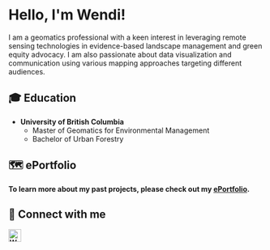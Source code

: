 <h1>Hello, I'm Wendi!</h1><p>I am a geomatics professional with a keen interest in leveraging remote sensing technologies in evidence-based landscape management and green equity advocacy. I am also passionate about data visualization and communication using various mapping approaches targeting different audiences.<p>

<h2>🎓 Education</h2>
  
- <b>University of British Columbia</b>
  - Master of Geomatics for Environmental Management
  - Bachelor of Urban Forestry
  
<h2>🗺 ePortfolio</h2>
  
  <b>To learn more about my past projects, please check out my [ePortfolio](https://github.com/Wendiz3/Portfolio.git).<b>

<h2>🔗 Connect with me</h2>

[<img align="left" alt="Wendi Zhang | LinkedIn" width="25px" src="https://cdn.jsdelivr.net/npm/simple-icons@v3/icons/linkedin.svg" />][linkedin]

[linkedin]: https://www.linkedin.com/in/wendi-zhang-7b815b198/

